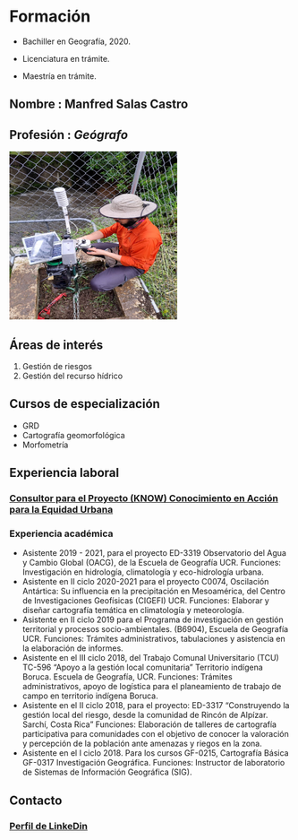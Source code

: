 # Formación

* Bachiller en Geografía, 2020.
    
* Licenciatura en trámite.
    
* Maestría en trámite.
    

## **Nombre** : Manfred Salas Castro

## **Profesión** : *Geógrafo*

<img src="CV.jpg" alt="CV" width="300" height="300" />

## Áreas de interés
1. Gestión de riesgos  
2. Gestión del recurso hídrico

## Cursos de especialización
- GRD
- Cartografía geomorfológica
- Morfometría

## Experiencia laboral 
### [Consultor para el Proyecto (KNOW) Conocimiento en Acción para la Equidad Urbana](https://www.urbantransformations.ox.ac.uk/project/knowledge-in-action-for-urban-equality-know/#:~:text=Knowledge%20in%20Action%20for%20Urban%20Equality%20(KNOW)%20is%20a%20response,transformative%20research%2C%20and%20capacity%20building.)
### Experiencia académica
* Asistente 2019 - 2021, para el proyecto ED-3319 Observatorio del Agua y Cambio Global (OACG), de la Escuela de Geografía UCR.
Funciones: Investigación en hidrología, climatología y eco-hidrología urbana.
* Asistente en II ciclo 2020-2021 para el proyecto C0074, Oscilación Antártica: Su influencia en la precipitación en Mesoamérica, del Centro de Investigaciones Geofísicas (CIGEFI) UCR.
Funciones: Elaborar y diseñar cartografía temática en climatología y meteorología.
* Asistente en II ciclo 2019 para el Programa de investigación en gestión territorial y procesos socio-ambientales. (B6904), Escuela de Geografía UCR.
Funciones: Trámites administrativos, tabulaciones y asistencia en la elaboración de informes.
* Asistente en el III ciclo 2018, del Trabajo Comunal Universitario (TCU) TC-596 “Apoyo a la gestión local comunitaria” Territorio indígena Boruca. Escuela de Geografía, UCR.
Funciones: Trámites administrativos, apoyo de logística para el planeamiento de trabajo de campo en territorio indígena Boruca.
* Asistente en el II ciclo 2018, para el proyecto: ED-3317 “Construyendo la gestión local del riesgo, desde la comunidad de Rincón de Alpízar. Sarchí, Costa Rica”
Funciones: Elaboración de talleres de cartografía participativa para comunidades con el objetivo de conocer la valoración y percepción de la población ante amenazas y riegos en la zona.
* Asistente en el I ciclo 2018. Para los cursos GF-0215, Cartografía Básica GF-0317 Investigación Geográfica.
Funciones: Instructor de laboratorio de Sistemas de Información Geográfica (SIG).

## Contacto   
### [Perfil de LinkeDin](https://cr.linkedin.com/in/manfredsalascastro)


